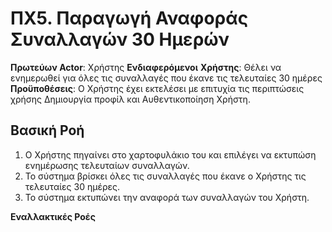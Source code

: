 # ΠΧ5. Παραγωγή Αναφοράς Συναλλαγών 30 Ημερών

**Πρωτεύων Actor**: Χρήστης
**Ενδιαφερόμενοι**
**Χρήστης**: Θέλει να ενημερωθεί για όλες τις συναλλαγές που έκανε τις τελευταίες 30 ημέρες  
**Προϋποθέσεις**: Ο Χρήστης έχει εκτελέσει με επιτυχία τις περιπτώσεις χρήσης Δημιουργία προφίλ και Αυθεντικοποίηση Χρήστη.

## Βασική Ροή

1. Ο Χρήστης πηγαίνει στο χαρτοφυλάκιο του και επιλέγει να εκτυπώση ενημέρωσης τελευταίων συναλλαγών.
2. Το σύστημα βρίσκει όλες τις συναλλαγές που έκανε ο Χρήστης τις τελευταίες 30 ημέρες.
3. Το σύστημα εκτυπώνει την αναφορά των συναλλαγών του Χρήστη.

**Εναλλακτικές Ροές**

